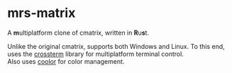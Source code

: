 # mrs-matrix

A **m**ultiplatform clone of cmatrix, written in **R**u**s**t.

Unlike the original cmatrix, supports both Windows and Linux. To this end, uses the [crossterm](https://github.com/crossterm-rs/crossterm) library for multiplatform terminal control.<br>
Also uses [coolor](https://github.com/Canop/coolor) for color management.
